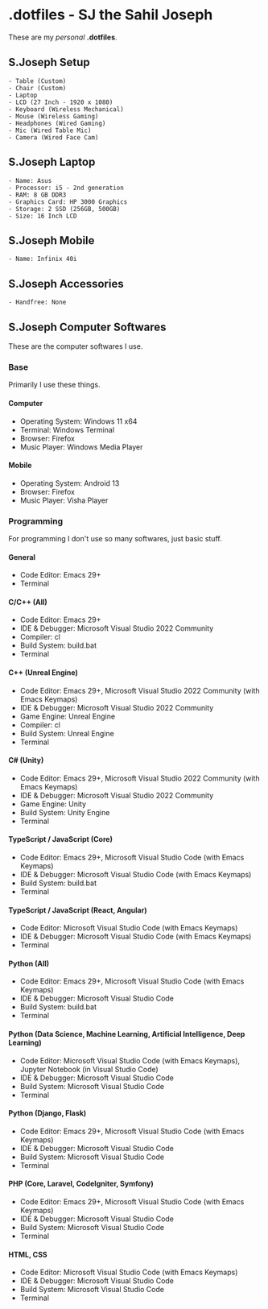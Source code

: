 
# .dotfiles - SJ the Sahil Joseph
These are my *personal* __.dotfiles__.

## S.Joseph Setup
    - Table (Custom)
    - Chair (Custom)
    - Laptop
    - LCD (27 Inch - 1920 x 1080)
    - Keyboard (Wireless Mechanical)
    - Mouse (Wireless Gaming)
    - Headphones (Wired Gaming)
    - Mic (Wired Table Mic)
    - Camera (Wired Face Cam)
    
## S.Joseph Laptop
    - Name: Asus
    - Processor: i5 - 2nd generation
    - RAM: 8 GB DDR3
    - Graphics Card: HP 3000 Graphics
    - Storage: 2 SSD (256GB, 500GB)
    - Size: 16 Inch LCD

## S.Joseph Mobile
    - Name: Infinix 40i

## S.Joseph Accessories
    - Handfree: None

## S.Joseph Computer Softwares
These are the computer softwares I use.

### Base
Primarily I use these things.

#### Computer
- Operating System: Windows 11 x64
- Terminal: Windows Terminal
- Browser: Firefox
- Music Player: Windows Media Player

#### Mobile
- Operating System: Android 13
- Browser: Firefox
- Music Player: Visha Player

### Programming
For programming I don't use so many softwares, just basic stuff.

#### General
- Code Editor: Emacs 29+
- Terminal
    
#### C/C++ (All)
- Code Editor: Emacs 29+
- IDE & Debugger: Microsoft Visual Studio 2022 Community
- Compiler: cl
- Build System: build.bat
- Terminal

#### C++ (Unreal Engine)
- Code Editor: Emacs 29+, Microsoft Visual Studio 2022 Community (with Emacs Keymaps)
- IDE & Debugger: Microsoft Visual Studio 2022 Community
- Game Engine: Unreal Engine
- Compiler: cl
- Build System: Unreal Engine
- Terminal

#### C# (Unity)
- Code Editor: Emacs 29+, Microsoft Visual Studio 2022 Community (with Emacs Keymaps)
- IDE & Debugger: Microsoft Visual Studio 2022 Community
- Game Engine: Unity
- Build System: Unity Engine
- Terminal

#### TypeScript / JavaScript (Core)
- Code Editor: Emacs 29+, Microsoft Visual Studio Code (with Emacs Keymaps)
- IDE & Debugger: Microsoft Visual Studio Code (with Emacs Keymaps)
- Build System: build.bat
- Terminal
    
#### TypeScript / JavaScript (React, Angular)
- Code Editor: Microsoft Visual Studio Code (with Emacs Keymaps)
- IDE & Debugger: Microsoft Visual Studio Code (with Emacs Keymaps)
- Terminal

#### Python (All)
- Code Editor: Emacs 29+, Microsoft Visual Studio Code (with Emacs Keymaps)
- IDE & Debugger: Microsoft Visual Studio Code
- Build System: build.bat
- Terminal

#### Python (Data Science, Machine Learning, Artificial Intelligence, Deep Learning)
- Code Editor: Microsoft Visual Studio Code (with Emacs Keymaps), Jupyter Notebook (in Visual Studio Code)
- IDE & Debugger: Microsoft Visual Studio Code
- Build System: Microsoft Visual Studio Code
- Terminal

#### Python (Django, Flask)
- Code Editor: Emacs 29+, Microsoft Visual Studio Code (with Emacs Keymaps)
- IDE & Debugger: Microsoft Visual Studio Code
- Build System: Microsoft Visual Studio Code
- Terminal

#### PHP (Core, Laravel, CodeIgniter, Symfony)
- Code Editor: Emacs 29+, Microsoft Visual Studio Code (with Emacs Keymaps)
- IDE & Debugger: Microsoft Visual Studio Code
- Build System: Microsoft Visual Studio Code
- Terminal

#### HTML, CSS
- Code Editor: Microsoft Visual Studio Code (with Emacs Keymaps)
- IDE & Debugger: Microsoft Visual Studio Code
- Build System: Microsoft Visual Studio Code
- Terminal

